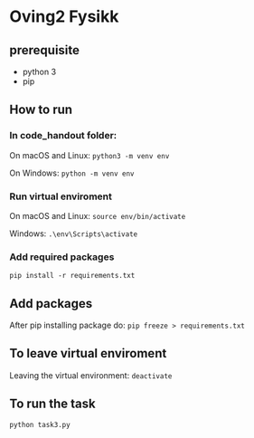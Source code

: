# Oving2 Fysikk

## prerequisite
- python 3
- pip

## How to run

### In code_handout folder:

On macOS and Linux:
`python3 -m venv env`

On Windows:
`python -m venv env`

### Run virtual enviroment
On macOS and Linux:
`source env/bin/activate`

Windows:
`.\env\Scripts\activate`

### Add required packages
`pip install -r requirements.txt`

## Add packages
After pip installing package do:
`pip freeze > requirements.txt`

## To leave virtual enviroment
Leaving the virtual environment:
`deactivate`

## To run the task
`python task3.py`
